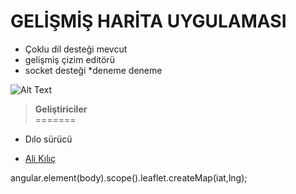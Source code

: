 
# GELİŞMİŞ HARİTA UYGULAMASI

* Çoklu dil desteği mevcut
* gelişmiş çizim editörü
* socket desteği
*deneme deneme




![Alt Text](http://erinlyyc.com/wp-content/uploads/2017/05/google-maps.jpg "map systems")

>**Geliştiriciler** </br>
=======


* Dılo sürücü </br>

* [Ali Kılıç](https://github.com/gislayer)



angular.element(body).scope().leaflet.createMap(iat,lng);



